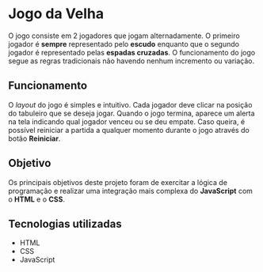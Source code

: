 # Jogo da Velha
O jogo consiste em 2 jogadores que jogam alternadamente. O primeiro jogador é **sempre** representado pelo **escudo** enquanto que o segundo jogador é representado pelas **espadas cruzadas**. O funcionamento do jogo segue as regras tradicionais não havendo nenhum incremento ou variação.

## Funcionamento
O *layout* do jogo é simples e intuitivo. Cada jogador deve clicar na posição do tabuleiro que se deseja jogar. Quando o jogo termina, aparece um alerta na tela indicando qual jogador venceu ou se deu empate. Caso queira, é possível reiniciar a partida a qualquer momento durante o jogo através do botão **Reiniciar**.

## Objetivo
Os principais objetivos deste projeto foram de exercitar a lógica de programação e realizar uma integração mais complexa do **JavaScript** com o **HTML** e o **CSS**.

## Tecnologias utilizadas
- HTML
- CSS
- JavaScript
